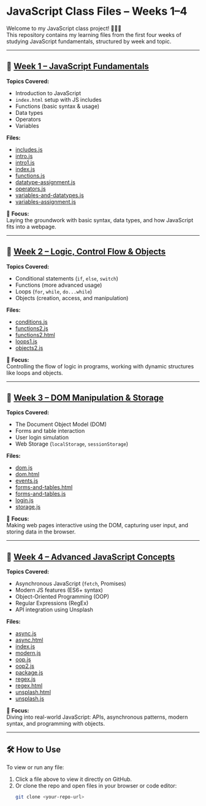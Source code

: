 # JavaScript Class Files – Weeks 1–4

Welcome to my JavaScript class project! 👩🏽‍💻  
This repository contains my learning files from the first four weeks of studying JavaScript fundamentals, structured by week and topic.

---

## 📁 [Week 1 – JavaScript Fundamentals](./week1)

**Topics Covered:**
- Introduction to JavaScript
- `index.html` setup with JS includes
- Functions (basic syntax & usage)
- Data types
- Operators
- Variables 

**Files:**
- [includes.js](./week1/includes.js)
- [intro.js](./week1/intro.js)
- [intro1.js](./week1/intro1.js)
- [index.js](./week1/index.js)
- [functions.js](./week1/functions.js)
- [datatype-assignment.js](./week1/datatype-assignment.js)
- [operators.js](./week1/operators.js)
- [variables-and-datatypes.js](./week1/variables-and-datatypes.js)
- [variables-assignment.js](./week1/variables-assignment.js)

📌 **Focus:**  
Laying the groundwork with basic syntax, data types, and how JavaScript fits into a webpage.

---

## 📁 [Week 2 – Logic, Control Flow & Objects](./week2)

**Topics Covered:**
- Conditional statements (`if`, `else`, `switch`)
- Functions (more advanced usage)
- Loops (`for`, `while`, `do...while`)
- Objects (creation, access, and manipulation)

**Files:**
- [conditions.js](./week2/conditions.js)
- [functions2.js](./week2/functions2.js)
- [functions2.html](./week2/functions2.html)
- [loops1.js](./week2/loops1.js)
- [objects2.js](./week2/objects2.js)

📌 **Focus:**  
Controlling the flow of logic in programs, working with dynamic structures like loops and objects.

---

## 📁 [Week 3 – DOM Manipulation & Storage](./week3)

**Topics Covered:**
- The Document Object Model (DOM)
- Forms and table interaction
- User login simulation
- Web Storage (`localStorage`, `sessionStorage`)

**Files:**
- [dom.js](./week3/dom.js)
- [dom.html](./week3/dom.html)
- [events.js](./week3/events.js)
- [forms-and-tables.html](./week3/forms-and-tables.html)
- [forms-and-tables.js](./week3/forms-and-tables.js)
- [login.js](./week3/login.js)
- [storage.js](./week3/storage.js)

📌 **Focus:**  
Making web pages interactive using the DOM, capturing user input, and storing data in the browser.

---

## 📁 [Week 4 – Advanced JavaScript Concepts](./week4)

**Topics Covered:**
- Asynchronous JavaScript (`fetch`, Promises)
- Modern JS features (ES6+ syntax)
- Object-Oriented Programming (OOP)
- Regular Expressions (RegEx)
- API integration using Unsplash

**Files:**
- [async.js](./week4/async.js)
- [async.html](./week4/async.html)
- [index.js](./week4/index.js)
- [modern.js](./week4/modern.js)
- [oop.js](./week4/oop.js)
- [oop2.js](./week4/oop2.js)
- [package.js](./week4/package.js)
- [regex.js](./week4/regex.js)
- [regex.html](./week4/regex.html)
- [unsplash.html](./week4/unsplash.html)
- [unsplash.js](./week4/unsplash.js)

📌 **Focus:**  
Diving into real-world JavaScript: APIs, asynchronous patterns, modern syntax, and programming with objects.

---

## 🛠️ How to Use

To view or run any file:
1. Click a file above to view it directly on GitHub.
2. Or clone the repo and open files in your browser or code editor:
   ```bash
   git clone <your-repo-url>
